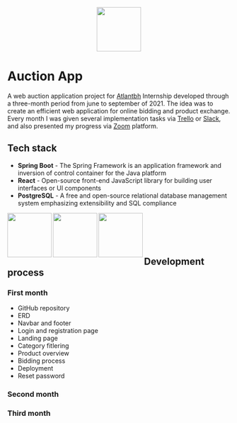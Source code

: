 
<p align="center">
  <img width="100" height="100" src="https://media.glassdoor.com/sqll/1172252/atlantbh-squarelogo-1508334484095.png">
</p>

# Auction App 

A web auction application project for [Atlantbh](https://www.atlantbh.com/) Internship developed through a three-month period from june to september of 2021. The idea was to create an efficient web application for online bidding and product exchange. Every month I was given several implementation tasks via [Trello](https://trello.com/) or [Slack](https://app.slack.com/), and also presented my progress via [Zoom](https://zoom.us/) platform.

## Tech stack

- **Spring Boot** - The Spring Framework is an application framework and inversion of control container for the Java platform
- **React** - Open-source front-end JavaScript library for building user interfaces or UI components
- **PostgreSQL** - A free and open-source relational database management system emphasizing extensibility and SQL compliance

<p>
<img align="left" width="100" height="100" src="https://pbs.twimg.com/profile_images/1235868806079057921/fTL08u_H_400x400.png">
<img align="left" width="100" height="100" src="https://nextsoftware.io/files/images/logos/main/reactjs-logo.png">
<img align="left" width="100" height="100" src="https://www.postgresql.org/media/img/about/press/elephant.png">
</p><br/><br/><br/><br/>  



## Development process

### First month

- GitHub repository
- ERD
- Navbar and footer
- Login and registration page
- Landing page
- Category fitlering
- Product overview
- Bidding process
- Deployment
- Reset password

### Second month

### Third month




